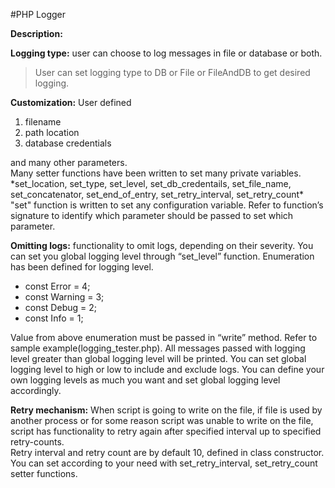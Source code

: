 #PHP Logger

**Description:**

**Logging type:** user can choose to log messages in file or database or both.
> User can set logging type to DB or File or FileAndDB to get desired logging.

**Customization:** User defined 
<ol>
  <li>filename</li>
  <li>path location</li>
  <li>database credentials</li>
</ol>
and many other parameters.<br/>
Many setter functions have been written to set many private variables.<br />
*set_location, set_type, set_level, set_db_credentails, set_file_name, set_concatenator, set_end_of_entry, set_retry_interval, set_retry_count* <br />
"set" function is written to set any configuration variable. Refer to function’s signature to identify which parameter should be passed to set which parameter.


**Omitting logs:** functionality to omit logs, depending on their severity.
You can set you global logging level through “set_level” function.
Enumeration has been defined for logging level.<br />

<ul>
  <li>const Error = 4;</li>
  <li>const Warning = 3;</li>
  <li>const Debug = 2;</li>
  <li>const Info = 1;</li>
</ul>

Value from above enumeration must be passed in “write” method. Refer to sample example(logging_tester.php). 
All messages passed with logging level greater than global logging level will be printed.
You can set global logging level to high or low to include and exclude logs. You can define your own logging levels as much you want and set global logging level accordingly.

**Retry mechanism:**  When script is going to write on the file, if file is used by another process or for some reason script was unable to write on the file, script has functionality to retry again after specified interval up to specified retry-counts. <br />
Retry interval and retry count are by default 10, defined in class constructor. You can set according to your need with set_retry_interval, set_retry_count setter functions.
